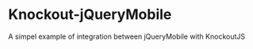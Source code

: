 Knockout-jQueryMobile
=====================

A simpel example of integration between jQueryMobile with KnockoutJS